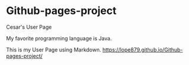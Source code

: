 # Github-pages-project
Cesar's User Page

My favorite programming language is Java.

This is my User Page using Markdown.
https://lope879.github.io/Github-pages-project/
